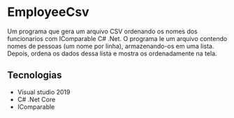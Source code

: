 # EmployeeCsv
Um programa que gera um arquivo CSV ordenando os nomes dos funcionarios com IComparable C# .Net. O programa le um arquivo contendo nomes de pessoas (um nome por
linha), armazenando-os em uma lista. Depois, ordena os dados dessa lista e mostra os ordenadamente na tela.

## Tecnologias
- Visual studio 2019
- C# .Net Core
- IComparable



